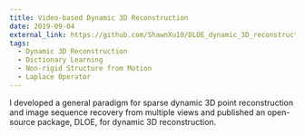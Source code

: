 ```yaml
---
title: Video-based Dynamic 3D Reconstruction
date: 2019-09-04
external_link: https://github.com/ShawnXu10/DLOE_dynamic_3D_reconstruction
tags:
  - Dynamic 3D Reconstruction
  - Dictionary Learning
  - Non-rigid Structure from Motion
  - Laplace Operator
---
```


I developed a general paradigm for sparse dynamic 3D point reconstruction and image sequence recovery from multiple views and published an open-source package, DLOE, for dynamic 3D reconstruction.

<!--more-->
